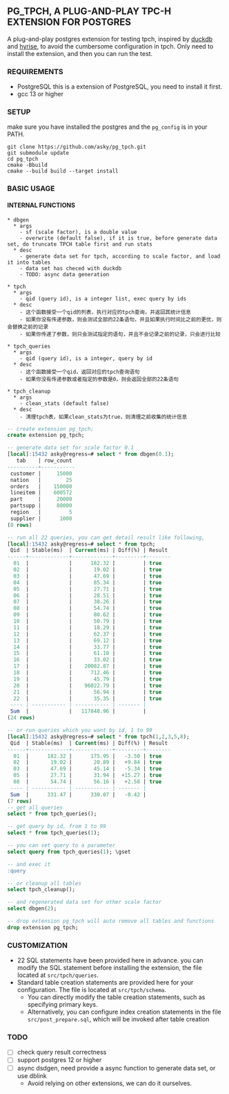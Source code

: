 ## PG_TPCH, A PLUG-AND-PLAY TPC-H EXTENSION FOR POSTGRES

A plug-and-play postgres extension for testing tpch, inspired by [duckdb](https://github.com/duckdb/duckdb.git) and [hyrise](https://github.com/hyrise/hyrise.git), to avoid the cumbersome configuration in tpch. Only need to install the extension, and then you can run the test.

### REQUIREMENTS

- PostgreSQL
    this is a extension of PostgreSQL, you need to install it first.
- gcc 13 or higher

### SETUP

make sure you have installed the postgres and the `pg_config` is in your PATH.

```
git clone https://github.com/asky/pg_tpch.git
git submodule update
cd pg_tpch
cmake -Bbuild
cmake --build build --target install
```

### BASIC USAGE

#### INTERNAL FUNCTIONS

```
* dbgen 
  * args
    - sf (scale factor), is a double value
    - overwrite (default false), if it is true, before generate data set, do truncate TPCH table first and run stats
  * desc
    - generate data set for tpch, according to scale factor, and load it into tables
    - data set has checed with duckdb
    - TODO: async data generation

* tpch
  * args
    - qid (query id), is a integer list, exec query by ids
  * desc
    - 这个函数接受一个qid的列表，执行对应的tpch查询，并返回其统计信息
    - 如果你没有传递参数，则会测试全部的22条语句，并且如果执行时间比之前的更优，则会替换之前的记录
    - 如果你传递了参数，则只会测试指定的语句，并且不会记录之前的记录，只会进行比较

* tpch_queries
  * args
    - qid (query id), is a integer, query by id
  * desc
    - 这个函数接受一个qid，返回对应的tpch查询语句
    - 如果你没有传递参数或者指定的参数是0，则会返回全部的22条语句

* tpch_cleanup
  * args
    - clean_stats (default false)
  * desc
    - 清理tpch表，如果clean_stats为true，则清理之前收集的统计信息

```

```sql
-- create extension pg_tpch;
create extension pg_tpch;

-- generate data set for scale factor 0.1
[local]:15432 asky@regress=# select * from dbgen(0.1);
   tab    | row_count
----------+-----------
 customer |     15000
 nation   |        25
 orders   |    150000
 lineitem |    600572
 part     |     20000
 partsupp |     80000
 region   |         5
 supplier |      1000
(8 rows)

-- run all 22 queries, you can get detail result like following,
[local]:15432 asky@regress=# select * from tpch;
 Qid  | Stable(ms)  | Current(ms) | Diff(%) | Result
------+-------------+-------------+---------+--------
  01  |             |      182.32 |         | true
  02  |             |       19.02 |         | true
  03  |             |       47.69 |         | true
  04  |             |       85.34 |         | true
  05  |             |       27.71 |         | true
  06  |             |       28.51 |         | true
  07  |             |       38.26 |         | true
  08  |             |       54.74 |         | true
  09  |             |       80.62 |         | true
  10  |             |       50.79 |         | true
  11  |             |       18.29 |         | true
  12  |             |       62.37 |         | true
  13  |             |       69.12 |         | true
  14  |             |       33.77 |         | true
  15  |             |       61.18 |         | true
  16  |             |       33.02 |         | true
  17  |             |    20082.87 |         | true
  18  |             |      712.46 |         | true
  19  |             |       45.79 |         | true
  20  |             |    96022.79 |         | true
  21  |             |       56.94 |         | true
  22  |             |       35.35 |         | true
 ---- | ----------- | ----------- | ------- |
 Sum  |             |   117848.96 |         |
(24 rows)

-- or run queries which you want by id, 1 to 99
[local]:15432 asky@regress=# select * from tpch(1,2,3,5,8);
 Qid  | Stable(ms)  | Current(ms) | Diff(%) | Result
------+-------------+-------------+---------+--------
  01  |      182.32 |      175.95 |   -3.50 | true
  02  |       19.02 |       20.89 |   +9.84 | true
  03  |       47.69 |       45.14 |   -5.34 | true
  05  |       27.71 |       31.94 |  +15.27 | true
  08  |       54.74 |       56.16 |   +2.58 | true
 ---- | ----------- | ----------- | ------- |
 Sum  |      331.47 |      330.07 |   -0.42 |
(7 rows)
-- get all queries
select * from tpch_queries();

-- get query by id, from 1 to 99
select * from tpch_queries(1);

-- you can set query to a parameter
select query from tpch_queries(1); \gset

-- and exec it
:query

-- or cleanup all tables
select tpch_cleanup();

-- and regenerated data set for other scale factor 
select dbgen(2);

-- drop extension pg_tpch will auto remove all tables and functions
drop extension pg_tpch;

```

### CUSTOMIZATION

* 22 SQL statements have been provided here in advance. you can modify the SQL statement before installing the extension,  the file located at `src/tpch/queries`.
* Standard table creation statements are provided here for your configuration. The file is located at `src/tpch/schema`.
   * You can directly modify the table creation statements, such as specifying primary keys.
   * Alternatively, you can configure index creation statements in the file `src/post_prepare.sql`, which will be invoked after table creation


### TODO

- [ ] check query result correctness
- [ ] support postgres 12 or higher
- [ ] async dsdgen, need provide a async function to generate data set, or use dblink
    - Avoid relying on other extensions, we can do it ourselves.